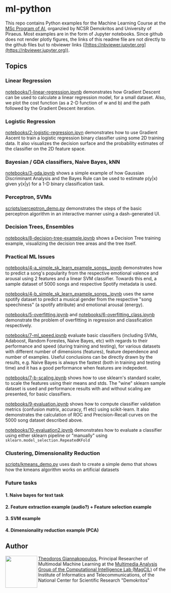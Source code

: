 # ml-python
This repo contains Python examples for the Machine Learning Course at the [MSc Program of AI](http://msc-ai.iit.demokritos.gr), organzied by NCSR Demokritos and University of Piraeus. Most examples are in the form of Jupyter notebooks. Since github does not render plotly figures, the links of this readme file are not directly to the github files but to nbviewer links ([https://nbviewer.jupyter.org](https://nbviewer.jupyter.org)). 

## Topics

### Linear Regression
[notebooks/1-linear-regression.ipynb](https://nbviewer.jupyter.org/github/tyiannak/ml-python/blob/main/notebooks/1-linear-regression.ipynb) demonstrates how Gradient Descent can be used to calculate a linear regression model, for a small dataset. Also, we plot the cost function (as a 2-D function of w and b) and the path followed by the Gradient Descent iteration. 

### Logistic Regression
[notebooks/2-logistic-regression.ipyn](https://nbviewer.jupyter.org/github/tyiannak/ml-python/blob/main/notebooks/2-logistic-regression.ipynb) demonstrates how to use Gradient Ascent to train a logistic regression binary classifier using some 2D training data. It also visualizes the decision surface and the probability estimates of the classifier on the 2D feature space. 

### Bayesian / GDA classifiers, Naive Bayes, kNN
[notebooks/3-gda.ipynb](https://nbviewer.jupyter.org/github/tyiannak/ml-python/blob/main/notebooks/3-gda.ipynb) shows a simple example of how Gaussian Discriminant Analysis and the Bayes Rule can be used to estimate p(y|x) given y(x|y) for a 1-D binary classification task. 

### Perceptron, SVMs
[scripts/perceptron_demo.py](https://github.com/tyiannak/ml-python/blob/main/scripts/perceptron_demo.py) demonstrates the steps of the basic perceptron algorithm in an interactive manner using a dash-generated UI. 

### Decision Trees, Ensembles
[notebooks/8-decision-tree-example.ipynb](https://nbviewer.jupyter.org/github/tyiannak/ml-python/blob/main/notebooks/8-decision-tree-example.ipynb) shows a Decision Tree training example, visualizing the decision tree areas and the tree itself. 

### Practical ML Issues
[notebooks/4-a_simple_sk_learn_example_songs_.ipynb](https://nbviewer.jupyter.org/github/tyiannak/ml-python/blob/main/notebooks/4-a_simple_sk_learn_example_songs_.ipynb) demonstrates how to predict a song's popularity from the respective emotional valence and arousal using 2 features and a linear SVM classifier. Towards this end, a sample dataset of 5000 songs and respective Spotify metadata is used. 

[notebooks/4-b_simple_sk_learn_example_songs_.ipynb](https://nbviewer.jupyter.org/github/tyiannak/ml-python/blob/main/notebooks/4-b_simple_sk_learn_example_songs_.ipynb) uses the same spotify dataset to predict a musical gender from the respective "song speechiness" (a spotify attribute) and emotional arousal (energy).

[notebooks/5-overfitting.ipynb](https://nbviewer.jupyter.org/github/tyiannak/ml-python/blob/main/notebooks/5-overfitting.ipynb) and [notebooks/6-overfitting_class.ipynb](https://nbviewer.jupyter.org/github/tyiannak/ml-python/blob/main/notebooks/6-overfitting_class.ipynb) demonstrate the problem of overfitting in regression and classfication respectively. 

[notebooks/7-ml_speed.ipynb](https://nbviewer.jupyter.org/github/tyiannak/ml-python/blob/main/notebooks/7-ml_speed.ipynb) evaluate basic classifiers (including SVMs, Adaboost, Random Forestes, Naive Bayes, etc) with regards to their performance and speed (during training and testing), for various datasets with different number of dimensions (features), feature dependence and number of examples. Useful conclusions can be directly drawn by the results, e.g. Naive Bayes is always the fastest (both in training and testing time) and it has a good performance when features are indepedent. 

[notebooks/7-b-scaling.ipynb](https://nbviewer.org/github/tyiannak/ml-python/blob/main/notebooks/7-b-scaling.ipynb) shows how to use sklearn's standard scaler, to scale the features using their means and stds. The "wine" sklearn sample dataset is used and performance results with and without scaling are presented, for basic classifiers. 

[notebooks/9-evaluation.ipynb](https://nbviewer.jupyter.org/github/tyiannak/ml-python/blob/main/notebooks/9-evaluation.ipynb) shows how to compute classifier validation metrics (confusion matrix, accuracy, f1 etc) using scikit-learn. It also demonstrates the calculation of ROC and Precision-Recall curves on the 5000 song dataset described above. 

[notebooks/10-evaluation2.ipynb](https://nbviewer.org/github/tyiannak/ml-python/blob/main/notebooks/10-evaluation2.ipynb) demonstrates how to evaluate a classifier using either sklearn pipeline or "manually" using `sklearn.model_selection.RepeatedKFold`

### Clustering, Dimensionality Reduction
[scripts/kmeans_demo.py](https://github.com/tyiannak/ml-python/blob/main/scripts/kmeans_demo.py) uses dash to create a simple demo that shows how the kmeans algorithm works on artificial datasets

### Future tasks
#### 1. Naive bayes for text task
#### 2. Feature extraction example (audio?) + Feature selection example
#### 3. SVM example
#### 4. Dimensionality reduction example (PCA)

## Author
<img src="https://tyiannak.github.io/files/3.JPG" align="left" height="100"/>

[Theodoros Giannakopoulos](https://tyiannak.github.io),
Principal Researcher of Multimodal Machine Learning at the [Multimedia Analysis Group of the Computational Intelligence Lab (MagCIL)](https://labs-repos.iit.demokritos.gr/MagCIL/index.html) of the Institute of Informatics and Telecommunications, of the National Center for Scientific Research "Demokritos"
